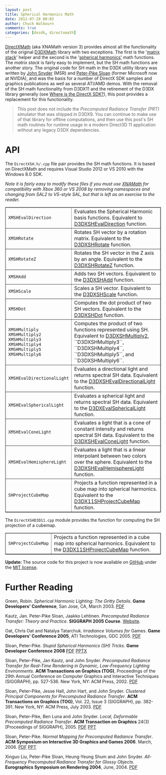 ```yaml
---
layout: post
title: Spherical Harmonics Math
date: 2012-07-28 00:03
author: Chuck Walbourn
comments: true
categories: [dxsdk, directxmath]
---
```

<a href="https://walbourn.github.io/introducing-directxmath/">DirectXMath</a> (aka XNAMath version 3) provides almost all the functionality of the original <a href="https://docs.microsoft.com/en-us/windows/desktop/dxmath/pg-xnamath-migration-d3dx">D3DXMath</a> library with two exceptions. The first is the '<a href="https://docs.microsoft.com/en-us/windows/desktop/direct3d10/d3d10-id3dxmatrixstack">matrix stack</a>' helper and the second is the '<a href="http://en.wikipedia.org/wiki/Spherical_harmonics">spherical harmonics'</a> math functions. The <em>matrix stack</em> is fairly easy to implement, but the SH math functions are another story. The original code for SH math in the D3DX utility library was written by <a href="http://research.microsoft.com/en-us/um/people/johnsny/">John Snyder</a> (MSR) and <a href="http://www.ppsloan.org/">Peter-Pike Sloan</a> (former Microsoft now at NVIDIA), and was the basis for a number of DirectX SDK samples and graphics publications as well as several ATI/AMD demos. With the removal of the SH math functionality from D3DX11 and the retirement of the D3DX library generally (see <a href="https://walbourn.github.io/where-is-the-directx-sdk/">Where is the DirectX SDK?</a>), this post provides a replacement for this functionality.
<!--more-->

> This post does not include the <em>Precomputed Radiance Transfer (PRT)</em> simulator that was shipped in D3DX9. You can continue to make use of that library for offline computations, and then use this post's SH math routines for runtime usage in a modern Direct3D 11 application without any legacy D3DX dependencies.

<h1>API</h1>

The <code>DirectXSH.h/.cpp</code> file pair provides the SH math functions. It is based on DirectXMath and requires Visual Studio 2012 or VS 2010 with the Windows 8.0 SDK.

<em>Note it is fairly easy to modify these files if you must use <a href="https://walbourn.github.io/xna-math-version-2-05-smoothing-the-transition-to-directxmath/">XNAMath</a> for compatibility with Xbox 360 or VS 2008 by removing namespaces and changing from SAL2 to VS-style SAL, but that is left as an exercise to the reader.</em>

<table border="1">
<tbody>
<tr>
<td><code>XMSHEvalDirection</code></td>
<td>Evaluates the Spherical Harmonic basis functions. Equivalent to <a href="https://docs.microsoft.com/en-us/windows/desktop/direct3d9/d3dxshevaldirection">D3DXSHEvalDirection</a> function.</td>
</tr>
<tr>
<td><code>XMSHRotate</code></td>
<td>Rotates SH vector by a rotation matrix. Equivalent to the <a href="https://docs.microsoft.com/en-us/windows/desktop/direct3d10/d3d10-d3dxshrotate">D3DXSHRotate</a> function.</td>
</tr>
<tr>
<td><code>XMSHRotateZ</code></td>
<td>Rotates the SH vector in the Z axis by an angle. Equivalent to the <a href="https://docs.microsoft.com/en-us/windows/desktop/direct3d9/d3dxshrotatez">D3DXSHRotateZ</a> function.</td>
</tr>
<tr>
<td><code>XMSHAdd</code></td>
<td>Adds two SH vectors. Equivalent to the <a href="https://docs.microsoft.com/en-us/windows/desktop/direct3d9/d3dxshadd">D3DXSHAdd</a> function.</td>
</tr>
<tr>
<td><code>XMSHScale</code></td>
<td>Scales a SH vector. Equivalent to the <a href="https://docs.microsoft.com/en-us/windows/desktop/direct3d10/d3d10-d3dxshscale">D3DXSHScale</a> function.</td>
</tr>
<tr>
<td><code>XMSHDot</code></td>
<td>Computes the dot product of two SH vectors. Equivalent to the <a href="https://docs.microsoft.com/en-us/windows/desktop/direct3d9/d3dxshdot">D3DXSHDot</a> function.</td>
</tr>
<tr>
<td><code>XMSHMultiply
XMSHMultiply2
XMSHMultiply3
XMSHMultiply4
XMSHMultiply5
XMSHMultiply6</code></td>
<td>Computes the product of two functions represented using SH. Equivalent to <a href="https://docs.microsoft.com/en-us/windows/desktop/direct3d9/d3dxshmultiply2">D3DXSHMultiply2</a>, ``D3DXSHMultiply3``, ``D3DXSHMultiply4``, ``D3DXSHMultiply5``, and ``D3DXSHMultiply6``.</td>
</tr>
<tr>
<td><code>XMSHEvalDirectionalLight</code></td>
<td>Evaluates a directional light and returns spectral SH data. Equivalent to the <a href="https://docs.microsoft.com/en-us/windows/desktop/direct3d10/d3d10-d3dxshevaldirectionallight">D3DXSHEvalDirectionalLight</a> function.</td>
</tr>
<tr>
<td><code>XMSHEvalSphericalLight</code></td>
<td>Evaluates a spherical light and returns spectral SH data. Equivalent to the <a href="https://docs.microsoft.com/en-us/windows/desktop/direct3d9/d3dxshevalsphericallight">D3DXEvalSphericalLight</a> function.</td>
</tr>
<tr>
<td><code>XMSHEvalConeLight</code></td>
<td>Evaluates a light that is a cone of constant intensity and returns spectral SH data. Equivalent to the <a href="https://docs.microsoft.com/en-us/windows/desktop/direct3d10/d3d10-d3dxshevalconelight">D3DXSHEvalConeLight</a> function.</td>
</tr>
<tr>
<td><code>XMSHEvalHemisphereLight</code></td>
<td>Evaluates a light that is a linear interpolant between two colors over the sphere. Equivalent to the <a href="https://docs.microsoft.com/en-us/windows/desktop/direct3d10/d3d10-d3dxshevalhemispherelight">D3DXSHEvalHemisphereLight</a> function.</td>
</tr>
<tr>
<td><code>SHProjectCubeMap</code></td>
<td>Projects a function represented in a cube map into spherical harmonics. Equivalent to the <a href="https://docs.microsoft.com/en-us/windows/desktop/direct3d11/d3dx11shprojectcubemap">D3DX11SHProjectCubeMap</a> function.</td>
</tr>
</tbody>
</table>

The <code>DirectXSHD3D11.cpp</code> module provides the function for computing the SH projection of a cubemap.

<table border="1">
<tbody>
<tr>
<td><code>SHProjectCubeMap</code></td>
<td>Projects a function represented in a cube map into spherical harmonics. Equivalent to the <a href="https://docs.microsoft.com/en-us/windows/desktop/direct3d11/d3dx11shprojectcubemap">D3DX11SHProjectCubeMap</a> function.</td>
</tr>
</tbody>
</table>

<strong>Update: </strong>The source code for this project is now available on <a href="https://github.com/Microsoft/DirectXMath">GitHub</a> under the <a href="http://opensource.org/licenses/MIT">MIT license</a>.

<h1>Further Reading</h1>

Green, Robin. <em>Spherical Harmonic Lighting: The Gritty Details</em>. <strong>Game Developers' Conference</strong>, San Jose, CA, March 2003. <a href="http://www.cs.columbia.edu/~cs4162/slides/spherical-harmonic-lighting.pdf">PDF</a>

<span class="reference-text"><span class="citation web">Kautz, Jan. Peter-Pike Sloan, Jaakko Lehtinen. <em>Precomputed Radiance Transfer: Theory and Practice</em>. <strong>SIGGRAPH 2005 Course</strong>. <a href="http://www0.cs.ucl.ac.uk/staff/j.kautz/PRTCourse/">Website</a>.</span></span>

Oat, Chris Oat and Natalya Tatarchuk. <em>Irradiance Volumes for </em>Games. <strong>Game Developers' Conference 2005</strong>, ATI Technologies, GDC 2005. <a href="http://developer.amd.com/media/gpu_assets/Tatarchuk_Irradiance_Volumes.pdf">PDF</a>

Sloan, Peter-Pike.<em> Stupid Spherical Harmonics (SH) Tricks. </em><strong>Game Developer Conference 2008 </strong><a href="http://www.ppsloan.org/publications/StupidSH36.pdf">PDF</a> <a href="http://www.ppsloan.org/publications/GDC08SH_web.pptx">PPTX</a>

Sloan, Peter-Pike, Jan Kautz, and John Snyder. <em>Precomputed Radiance Transfer for Real-Time Rendering in Dynamic, Low-Frequency Lighting Environments</em>. <strong>ACM Transactions on Graphics (TOG)</strong>, Proceedings of the 29th Annual Conference on Computer Graphics and Interactive Techniques (SIGGRAPH), pp. 527-536. New York, NY: ACM Press, 2002. <a href="http://www.ppsloan.org/publications/shillum_final23.pdf">PDF</a>

Sloan, Peter-Pike, Jesse Hall, John Hart, and John Snyder. <em>Clustered Principal Components for Precomputed Radiance Transfer</em>. <strong>ACM Transactions on Graphics (TOG)</strong>, Vol. 22, Issue 3 (SIGGRAPH), pp. 382-391. New York, NY: ACM Press, July 2003. <a href="http://www.ppsloan.org/publications/rtpca_final27.pdf">PDF</a>

Sloan, Peter-Pike, Ben Luna and John Snyder. <em>Local, Deformable Precomputed Radiance Transfer</em>. <strong>ACM Transaction on Graphics</strong> 24(3) [Proceedings of SIGGRAPH], 2005. <a href="http://www.ppsloan.org/publications/ldprt_final05.pdf">PDF</a> <a href="http://www.ppsloan.org/publications/LDPRT_28.ppt">PPT</a>

Sloan, Peter-Pike.<em> Normal Mapping for Precomputed Radiance Transfer</em>. <strong>ACM Symposium on Interactive 3D Graphics and Games 2006</strong>. March, 2006. <a href="http://www.ppsloan.org/publications/NMPRT.pdf">PDF</a> <a href="http://www.ppsloan.org/publications/I3D06_final.ppt">PPT</a>

Xinguo Liu, Peter-Pike Sloan, Heung-Yeung Shum and John Snyder. <em>All-Frequency Precomputed Radiance Transfer for Glossy Objects</em>. <strong>Eurographics Symposium on Rendering 2004</strong>, June, 2004. <a href="http://www.ppsloan.org/publications/allfreqegsr_final_electronicNEW.pdf">PDF</a>
